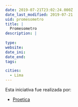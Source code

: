 ```yaml
---
date: 2019-07-21T23:02:24.000Z
date_last_modified: 2019-07-21
uid: promesometro
title: |
  Promesometro
description: |
  
type: 
website: 
date_ini: 
date_end: 
tags:

cities: 
  - Lima
---
```


Esta iniciativa fue realizada por:

- [Proetica](/organizaciones/proetica)
